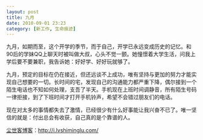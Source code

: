```yaml
---
layout: post
title: 九月
date: 2010-09-01 23:23
category: [新工作, 生命痕迹]
---
```

九月，如期而至，这个开学的季节，而于自己，开学已永远变成历史的记忆。和90后的学妹QQ上聊天时被叫做大叔，心头不觉一颤。她憧憬着大学生活，问我上学后要不要兼职，我告诉她：好好学、好好玩就够了。

九月，预定的目标在仍在接近，但还远谈不上成功，唯有坚持与更加的努力才能实现自己想要的一切。长时间的宅，发现自己的沟通能力都严重下降，偶尔接到一个陌生电话也不知如何处理，支吾了半天。手机现在上班时间调静音，所有陌生号码一律拒接，到了下班时间才打开手机铃声，希望不会错过朋友们的电话。

现在对太多的事情都失去了激情，已经很少有什么好事能让我兴奋不已了。唯一坚信的就是：付出总会有收获，自己真的是个靠谱的人。 ﻿

<a href="http://i.lvshiminglu.com/">尘世客博客</a>：<a href="http://i.lvshiminglu.com/">http://i.lvshiminglu.com/</a>

